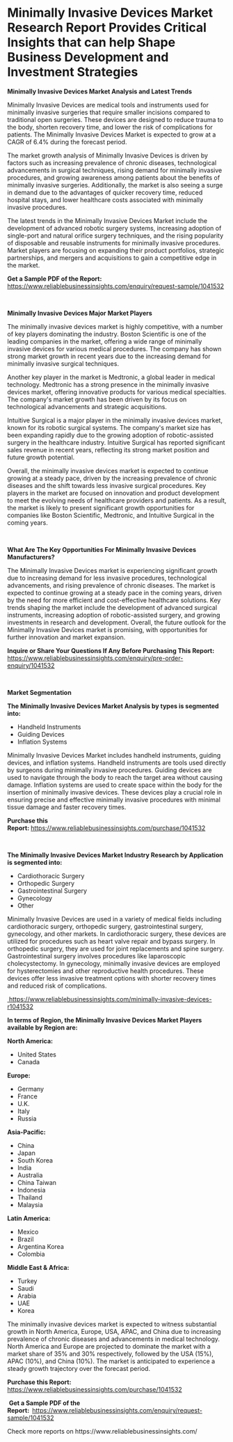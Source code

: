 <p><h1>Minimally Invasive Devices Market Research Report Provides Critical Insights that can help Shape Business Development and Investment Strategies</h1></p><p><strong>Minimally Invasive Devices Market Analysis and Latest Trends</strong></p>
<p><p>Minimally Invasive Devices are medical tools and instruments used for minimally invasive surgeries that require smaller incisions compared to traditional open surgeries. These devices are designed to reduce trauma to the body, shorten recovery time, and lower the risk of complications for patients. The Minimally Invasive Devices Market is expected to grow at a CAGR of 6.4% during the forecast period.</p><p>The market growth analysis of Minimally Invasive Devices is driven by factors such as increasing prevalence of chronic diseases, technological advancements in surgical techniques, rising demand for minimally invasive procedures, and growing awareness among patients about the benefits of minimally invasive surgeries. Additionally, the market is also seeing a surge in demand due to the advantages of quicker recovery time, reduced hospital stays, and lower healthcare costs associated with minimally invasive procedures.</p><p>The latest trends in the Minimally Invasive Devices Market include the development of advanced robotic surgery systems, increasing adoption of single-port and natural orifice surgery techniques, and the rising popularity of disposable and reusable instruments for minimally invasive procedures. Market players are focusing on expanding their product portfolios, strategic partnerships, and mergers and acquisitions to gain a competitive edge in the market.</p></p>
<p><strong>Get a Sample PDF of the Report:&nbsp;</strong> <a href="https://www.reliablebusinessinsights.com/enquiry/request-sample/1041532">https://www.reliablebusinessinsights.com/enquiry/request-sample/1041532</a></p>
<p>&nbsp;</p>
<p><strong>Minimally Invasive Devices Major Market Players</strong></p>
<p><p>The minimally invasive devices market is highly competitive, with a number of key players dominating the industry. Boston Scientific is one of the leading companies in the market, offering a wide range of minimally invasive devices for various medical procedures. The company has shown strong market growth in recent years due to the increasing demand for minimally invasive surgical techniques.</p><p>Another key player in the market is Medtronic, a global leader in medical technology. Medtronic has a strong presence in the minimally invasive devices market, offering innovative products for various medical specialties. The company's market growth has been driven by its focus on technological advancements and strategic acquisitions.</p><p>Intuitive Surgical is a major player in the minimally invasive devices market, known for its robotic surgical systems. The company's market size has been expanding rapidly due to the growing adoption of robotic-assisted surgery in the healthcare industry. Intuitive Surgical has reported significant sales revenue in recent years, reflecting its strong market position and future growth potential.</p><p>Overall, the minimally invasive devices market is expected to continue growing at a steady pace, driven by the increasing prevalence of chronic diseases and the shift towards less invasive surgical procedures. Key players in the market are focused on innovation and product development to meet the evolving needs of healthcare providers and patients. As a result, the market is likely to present significant growth opportunities for companies like Boston Scientific, Medtronic, and Intuitive Surgical in the coming years.</p></p>
<p>&nbsp;</p>
<p><strong>What Are The Key Opportunities For Minimally Invasive Devices Manufacturers?</strong></p>
<p><p>The Minimally Invasive Devices market is experiencing significant growth due to increasing demand for less invasive procedures, technological advancements, and rising prevalence of chronic diseases. The market is expected to continue growing at a steady pace in the coming years, driven by the need for more efficient and cost-effective healthcare solutions. Key trends shaping the market include the development of advanced surgical instruments, increasing adoption of robotic-assisted surgery, and growing investments in research and development. Overall, the future outlook for the Minimally Invasive Devices market is promising, with opportunities for further innovation and market expansion.</p></p>
<p><strong>Inquire or Share Your Questions If Any Before Purchasing This Report:</strong> <a href="https://www.reliablebusinessinsights.com/enquiry/pre-order-enquiry/1041532">https://www.reliablebusinessinsights.com/enquiry/pre-order-enquiry/1041532</a></p>
<p>&nbsp;</p>
<p><strong>Market Segmentation</strong></p>
<p><strong>The Minimally Invasive Devices Market Analysis by types is segmented into:</strong></p>
<p><ul><li>Handheld Instruments</li><li>Guiding Devices</li><li>Inflation Systems</li></ul></p>
<p><p>Minimally Invasive Devices Market includes handheld instruments, guiding devices, and inflation systems. Handheld instruments are tools used directly by surgeons during minimally invasive procedures. Guiding devices are used to navigate through the body to reach the target area without causing damage. Inflation systems are used to create space within the body for the insertion of minimally invasive devices. These devices play a crucial role in ensuring precise and effective minimally invasive procedures with minimal tissue damage and faster recovery times.</p></p>
<p><strong>Purchase this Report:&nbsp;</strong><a href="https://www.reliablebusinessinsights.com/purchase/1041532">https://www.reliablebusinessinsights.com/purchase/1041532</a></p>
<p>&nbsp;</p>
<p><strong>The Minimally Invasive Devices Market Industry Research by Application is segmented into:</strong></p>
<p><ul><li>Cardiothoracic Surgery</li><li>Orthopedic Surgery</li><li>Gastrointestinal Surgery</li><li>Gynecology</li><li>Other</li></ul></p>
<p><p>Minimally Invasive Devices are used in a variety of medical fields including cardiothoracic surgery, orthopedic surgery, gastrointestinal surgery, gynecology, and other markets. In cardiothoracic surgery, these devices are utilized for procedures such as heart valve repair and bypass surgery. In orthopedic surgery, they are used for joint replacements and spine surgery. Gastrointestinal surgery involves procedures like laparoscopic cholecystectomy. In gynecology, minimally invasive devices are employed for hysterectomies and other reproductive health procedures. These devices offer less invasive treatment options with shorter recovery times and reduced risk of complications.</p></p>
<p><a href="https://www.reliablebusinessinsights.com/minimally-invasive-devices-r1041532">&nbsp;https://www.reliablebusinessinsights.com/minimally-invasive-devices-r1041532</a></p>
<p><strong>In terms of Region, the Minimally Invasive Devices Market Players available by Region are:</strong></p>
<p>
    <p> <strong> North America: </strong>
        <ul>
            <li>United States</li>
            <li>Canada</li>
        </ul>
        </p> 
    <p> <strong> Europe: </strong>
        <ul>
            <li>Germany</li>
            <li>France</li>
            <li>U.K.</li>
            <li>Italy</li>
            <li>Russia</li>
        </ul>
        </p> 
    <p> <strong> Asia-Pacific: </strong>
        <ul>
            <li>China</li>
            <li>Japan</li>
            <li>South Korea</li>
            <li>India</li>
            <li>Australia</li>
            <li>China Taiwan</li>
            <li>Indonesia</li>
            <li>Thailand</li>
            <li>Malaysia</li>
        </ul>
        </p> 
    <p> <strong> Latin America: </strong>
        <ul>
            <li>Mexico</li>
            <li>Brazil</li>
            <li>Argentina Korea</li>
            <li>Colombia</li>
        </ul>
        </p> 
    <p> <strong> Middle East & Africa: </strong>
        <ul>
            <li>Turkey</li>
            <li>Saudi</li>
            <li>Arabia</li>
            <li>UAE</li>
            <li>Korea</li>
        </ul>
    </p>
    </p>
<p><p>The minimally invasive devices market is expected to witness substantial growth in North America, Europe, USA, APAC, and China due to increasing prevalence of chronic diseases and advancements in medical technology. North America and Europe are projected to dominate the market with a market share of 35% and 30% respectively, followed by the USA (15%), APAC (10%), and China (10%). The market is anticipated to experience a steady growth trajectory over the forecast period.</p></p>
<p><strong>Purchase this Report: </strong><a href="https://www.reliablebusinessinsights.com/purchase/1041532">https://www.reliablebusinessinsights.com/purchase/1041532</a></p>
<p>&nbsp;<strong>Get a Sample PDF of the Report:&nbsp;&nbsp;</strong><a href="https://www.reliablebusinessinsights.com/enquiry/request-sample/1041532">https://www.reliablebusinessinsights.com/enquiry/request-sample/1041532</a></p>
<p><strong></strong></p>
<p>Check more reports on https://www.reliablebusinessinsights.com/</p>